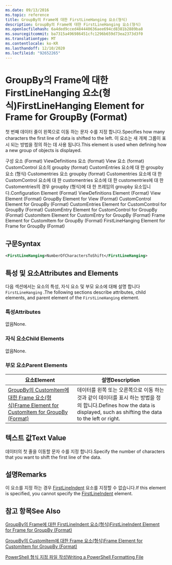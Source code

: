 ```yaml
---
ms.date: 09/13/2016
ms.topic: reference
title: GroupBy의 Frame에 대한 FirstLineHanging 요소(형식)
description: GroupBy의 Frame에 대한 FirstLineHanging 요소(형식)
ms.openlocfilehash: 6a4ded9cced484440636aee694cd8381b2889ba8
ms.sourcegitcommit: ba7315a496986451cfc1296b659d73ea2373d3f0
ms.translationtype: MT
ms.contentlocale: ko-KR
ms.lasthandoff: 12/10/2020
ms.locfileid: "92652265"
---
```

# <a name="firstlinehanging-element-for-frame-for-groupby-format"></a><span data-ttu-id="ac8cb-103">GroupBy의 Frame에 대한 FirstLineHanging 요소(형식)</span><span class="sxs-lookup"><span data-stu-id="ac8cb-103">FirstLineHanging Element for Frame for GroupBy (Format)</span></span>

<span data-ttu-id="ac8cb-104">첫 번째 데이터 줄이 왼쪽으로 이동 하는 문자 수를 지정 합니다.</span><span class="sxs-lookup"><span data-stu-id="ac8cb-104">Specifies how many characters the first line of data is shifted to the left.</span></span> <span data-ttu-id="ac8cb-105">이 요소는 새 개체 그룹이 표시 되는 방법을 정의 하는 데 사용 됩니다.</span><span class="sxs-lookup"><span data-stu-id="ac8cb-105">This element is used when defining how a new group of objects is displayed.</span></span>

<span data-ttu-id="ac8cb-106">구성 요소 (Format) ViewDefinitions 요소 (format) View 요소 (format) CustomControl 요소의 groupby (format) CustomEntries 요소에 대 한 groupby 요소 (형식) Customentries 요소 groupby (format) Customentries 요소에 대 한 CustomControl 요소에 대 한 customentries 요소에 대 한 customentries에 대 한 Customentries의 경우 groupby (형식)에 대 한 프레임의 groupby 요소입니다.</span><span class="sxs-lookup"><span data-stu-id="ac8cb-106">Configuration Element (Format) ViewDefinitions Element (Format) View Element (Format) GroupBy Element for View (Format) CustomControl Element for GroupBy (Format) CustomEntries Element for CustomControl for GroupBy (Format) CustomEntry Element for CustomControl for GroupBy (Format) CustomItem Element for CustomEntry for GroupBy (Format) Frame Element for CustomItem for GroupBy (Format) FirstLineHanging Element for Frame for GroupBy (Format)</span></span>

## <a name="syntax"></a><span data-ttu-id="ac8cb-107">구문</span><span class="sxs-lookup"><span data-stu-id="ac8cb-107">Syntax</span></span>

```xml
<FirstLineHanging>NumberOfCharactersToShift</FirstLineHanging>
```

## <a name="attributes-and-elements"></a><span data-ttu-id="ac8cb-108">특성 및 요소</span><span class="sxs-lookup"><span data-stu-id="ac8cb-108">Attributes and Elements</span></span>

<span data-ttu-id="ac8cb-109">다음 섹션에서는 요소의 특성, 자식 요소 및 부모 요소에 대해 설명 합니다 `FirstLineHanging` .</span><span class="sxs-lookup"><span data-stu-id="ac8cb-109">The following sections describe attributes, child elements, and parent element of the `FirstLineHanging` element.</span></span>

### <a name="attributes"></a><span data-ttu-id="ac8cb-110">특성</span><span class="sxs-lookup"><span data-stu-id="ac8cb-110">Attributes</span></span>

<span data-ttu-id="ac8cb-111">없음</span><span class="sxs-lookup"><span data-stu-id="ac8cb-111">None.</span></span>

### <a name="child-elements"></a><span data-ttu-id="ac8cb-112">자식 요소</span><span class="sxs-lookup"><span data-stu-id="ac8cb-112">Child Elements</span></span>

<span data-ttu-id="ac8cb-113">없음</span><span class="sxs-lookup"><span data-stu-id="ac8cb-113">None.</span></span>

### <a name="parent-elements"></a><span data-ttu-id="ac8cb-114">부모 요소</span><span class="sxs-lookup"><span data-stu-id="ac8cb-114">Parent Elements</span></span>

|<span data-ttu-id="ac8cb-115">요소</span><span class="sxs-lookup"><span data-stu-id="ac8cb-115">Element</span></span>|<span data-ttu-id="ac8cb-116">설명</span><span class="sxs-lookup"><span data-stu-id="ac8cb-116">Description</span></span>|
|-------------|-----------------|
|[<span data-ttu-id="ac8cb-117">GroupBy의 CustomItem에 대한 Frame 요소(형식)</span><span class="sxs-lookup"><span data-stu-id="ac8cb-117">Frame Element for CustomItem for GroupBy (Format)</span></span>](./frame-element-for-customitem-for-groupby-format.md)|<span data-ttu-id="ac8cb-118">데이터를 왼쪽 또는 오른쪽으로 이동 하는 것과 같이 데이터를 표시 하는 방법을 정의 합니다.</span><span class="sxs-lookup"><span data-stu-id="ac8cb-118">Defines how the data is displayed, such as shifting the data to the left or right.</span></span>|

## <a name="text-value"></a><span data-ttu-id="ac8cb-119">텍스트 값</span><span class="sxs-lookup"><span data-stu-id="ac8cb-119">Text Value</span></span>

<span data-ttu-id="ac8cb-120">데이터의 첫 줄을 이동할 문자 수를 지정 합니다.</span><span class="sxs-lookup"><span data-stu-id="ac8cb-120">Specify the number of characters that you want to shift the first line of the data.</span></span>

## <a name="remarks"></a><span data-ttu-id="ac8cb-121">설명</span><span class="sxs-lookup"><span data-stu-id="ac8cb-121">Remarks</span></span>

<span data-ttu-id="ac8cb-122">이 요소를 지정 하는 경우 [FirstLineIndent](./firstlineindent-element-for-frame-for-groupby-format.md) 요소를 지정할 수 없습니다.</span><span class="sxs-lookup"><span data-stu-id="ac8cb-122">If this element is specified, you cannot specify the [FirstLineIndent](./firstlineindent-element-for-frame-for-groupby-format.md) element.</span></span>

## <a name="see-also"></a><span data-ttu-id="ac8cb-123">참고 항목</span><span class="sxs-lookup"><span data-stu-id="ac8cb-123">See Also</span></span>

[<span data-ttu-id="ac8cb-124">GroupBy의 Frame에 대한 FirstLineIndent 요소(형식)</span><span class="sxs-lookup"><span data-stu-id="ac8cb-124">FirstLineIndent Element for Frame for GroupBy (Format)</span></span>](./firstlineindent-element-for-frame-for-groupby-format.md)

[<span data-ttu-id="ac8cb-125">GroupBy의 CustomItem에 대한 Frame 요소(형식)</span><span class="sxs-lookup"><span data-stu-id="ac8cb-125">Frame Element for CustomItem for GroupBy (Format)</span></span>](./frame-element-for-customitem-for-groupby-format.md)

[<span data-ttu-id="ac8cb-126">PowerShell 형식 지정 파일 작성</span><span class="sxs-lookup"><span data-stu-id="ac8cb-126">Writing a PowerShell Formatting File</span></span>](./writing-a-powershell-formatting-file.md)
